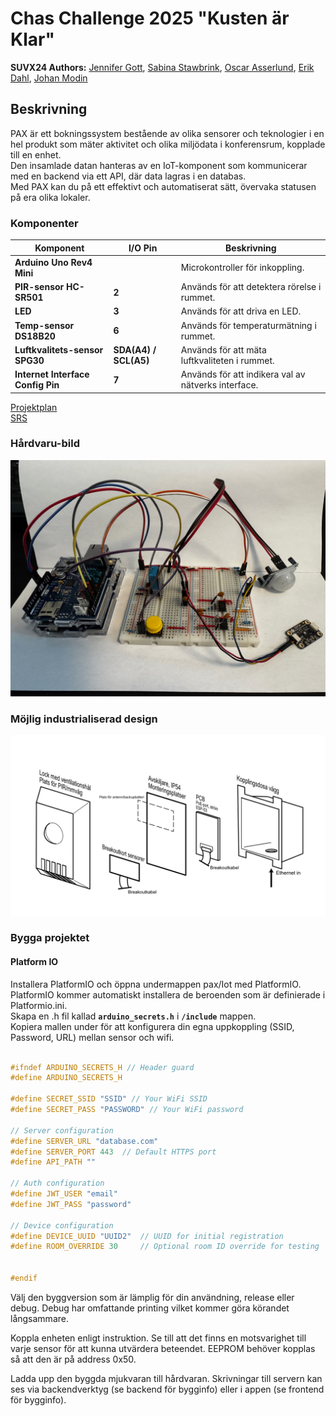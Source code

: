 # Chas Challenge 2025 "Kusten är Klar"

**SUVX24 Authors:** [Jennifer Gott](https://github.com/simbachu), [Sabina Stawbrink](https://github.com/binasime), [Oscar Asserlund](https://github.com/NewNamesAreHard), [Erik Dahl](https://github.com/erikdsp), [Johan Modin](https://github.com/bubba-94)  

## Beskrivning

PAX är ett bokningssystem bestående av olika sensorer och teknologier i en hel produkt som mäter aktivitet och olika miljödata i konferensrum, kopplade till en enhet.  
Den insamlade datan hanteras av en IoT-komponent som kommunicerar med en backend via ett API, där data lagras i en databas.  
Med PAX kan du på ett effektivt och automatiserat sätt, övervaka statusen på era olika lokaler.  

### Komponenter

| **Komponent**                     | **I/O Pin**           | **Beskrivning**                                     |
| --------------------------------- | --------------------- | --------------------------------------------------- |
| **Arduino Uno Rev4 Mini**         |                       | Microkontroller för inkoppling.                     |
| **PIR-sensor HC-SR501**           | **2**                 | Används för att detektera rörelse i rummet.         |
| **LED**                           | **3**                 | Används för att driva en LED.                       |
| **Temp-sensor DS18B20**           | **6**                 | Används för temperaturmätning i rummet.             |
| **Luftkvalitets-sensor SPG30**    | **SDA(A4) / SCL(A5)** | Används för att mäta luftkvaliteten i rummet.       |
| **Internet Interface Config Pin** | **7**                 | Används för att indikera val av nätverks interface. |

[Projektplan](https://github.com/Kusten-ar-klar-Chas-Challenge-2025/pax/blob/main/Iot/docs/PROJEKTPLAN.md)  
[SRS](https://github.com/Kusten-ar-klar-Chas-Challenge-2025/pax/blob/main/Iot/docs/SRS.md)  

### Hårdvaru-bild
![Hårdvarubild](hardware.jpeg)

### Möjlig industrialiserad design
![PAX-dosa](pax-dosa.png)

### Bygga projektet

#### Platform IO

Installera PlatformIO och öppna undermappen pax/Iot med PlatformIO.  
PlatformIO kommer automatiskt installera de beroenden som är definierade i Platformio.ini.  
Skapa en .h fil kallad **`arduino_secrets.h`** i **`/include`** mappen.  
Kopiera mallen under för att konfigurera din egna uppkoppling (SSID, Password, URL) mellan sensor och wifi.  

``` cpp

#ifndef ARDUINO_SECRETS_H // Header guard 
#define ARDUINO_SECRETS_H 

#define SECRET_SSID "SSID" // Your WiFi SSID
#define SECRET_PASS "PASSWORD" // Your WiFi password 

// Server configuration
#define SERVER_URL "database.com"
#define SERVER_PORT 443  // Default HTTPS port
#define API_PATH "" 

// Auth configuration
#define JWT_USER "email"
#define JWT_PASS "password"

// Device configuration
#define DEVICE_UUID "UUID2"  // UUID for initial registration
#define ROOM_OVERRIDE 30     // Optional room ID override for testing


#endif
```

Välj den byggversion som är lämplig för din användning, release eller debug. Debug har omfattande printing vilket kommer göra körandet långsammare.

Koppla enheten enligt instruktion. Se till att det finns en motsvarighet till varje sensor för att kunna utvärdera beteendet. EEPROM behöver kopplas så att den är på address 0x50.

Ladda upp den byggda mjukvaran till hårdvaran. Skrivningar till servern kan ses via backendverktyg (se backend för bygginfo) eller i appen (se frontend för bygginfo).